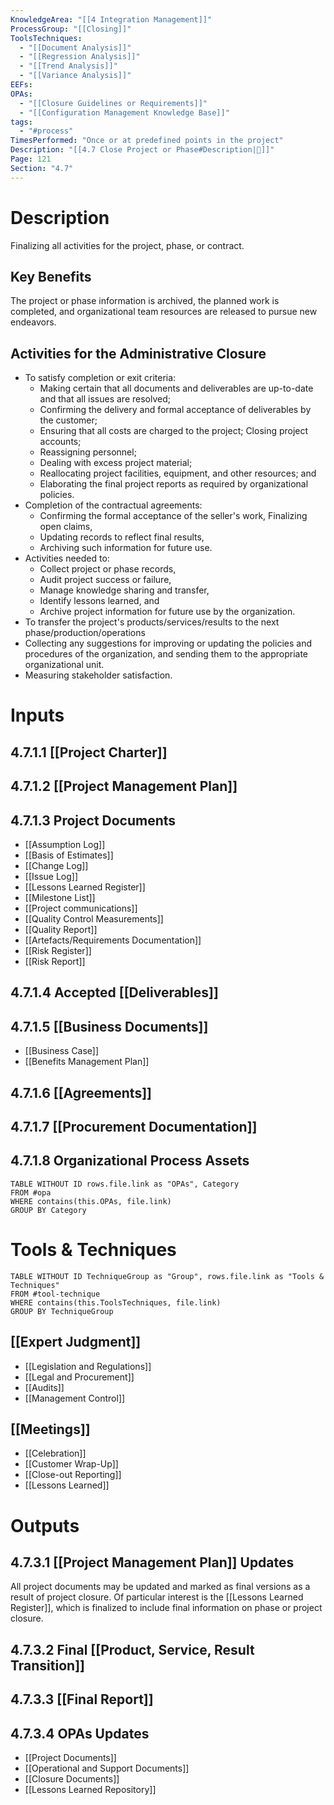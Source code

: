 ```yaml
---
KnowledgeArea: "[[4 Integration Management]]"
ProcessGroup: "[[Closing]]"
ToolsTechniques:
  - "[[Document Analysis]]"
  - "[[Regression Analysis]]"
  - "[[Trend Analysis]]"
  - "[[Variance Analysis]]"
EEFs:
OPAs:
  - "[[Closure Guidelines or Requirements]]"
  - "[[Configuration Management Knowledge Base]]"
tags:
  - "#process"
TimesPerformed: "Once or at predefined points in the project"
Description: "[[4.7 Close Project or Phase#Description|📝]]"
Page: 121
Section: "4.7"
---
```

# Description
Finalizing all activities for the project, phase, or contract.
## Key Benefits
The project or phase information is archived, the planned work is completed, and organizational team resources are released to pursue new endeavors.
## Activities for the Administrative Closure
- To satisfy completion or exit criteria:
	- Making certain that all documents and deliverables are up-to-date and that all issues are resolved;
	- Confirming the delivery and formal acceptance of deliverables by the customer;
	- Ensuring that all costs are charged to the project; Closing project accounts;  
	- Reassigning personnel;
	- Dealing with excess project material;  
	- Reallocating project facilities, equipment, and other resources; and
	- Elaborating the final project reports as required by organizational policies.
- Completion of the contractual agreements:
	- Confirming the formal acceptance of the seller's work, Finalizing open claims,  
	- Updating records to reflect final results,
	- Archiving such information for future use.
- Activities needed to:
	- Collect project or phase records,  
	- Audit project success or failure,  
	- Manage knowledge sharing and transfer,  
	- Identify lessons learned, and  
	- Archive project information for future use by the organization.
- To transfer the project's products/services/results to the next phase/production/operations
- Collecting any suggestions for improving or updating the policies and procedures of the organization, and sending them to the appropriate organizational unit.
- Measuring stakeholder satisfaction.
# Inputs
## 4.7.1.1 [[Project Charter]]
## 4.7.1.2 [[Project Management Plan]]
## 4.7.1.3 Project Documents
- [[Assumption Log]]
- [[Basis of Estimates]]
- [[Change Log]]
- [[Issue Log]]
- [[Lessons Learned Register]]
- [[Milestone List]]
- [[Project communications]]
- [[Quality Control Measurements]]
- [[Quality Report]]
- [[Artefacts/Requirements Documentation]]
- [[Risk Register]]
- [[Risk Report]]
## 4.7.1.4 Accepted [[Deliverables]]
## 4.7.1.5 [[Business Documents]]
- [[Business Case]]
- [[Benefits Management Plan]]
## 4.7.1.6 [[Agreements]]
## 4.7.1.7 [[Procurement Documentation]]
## 4.7.1.8 Organizational Process Assets
```dataview
TABLE WITHOUT ID rows.file.link as "OPAs", Category
FROM #opa
WHERE contains(this.OPAs, file.link)
GROUP BY Category
```
# Tools & Techniques
```dataview
TABLE WITHOUT ID TechniqueGroup as "Group", rows.file.link as "Tools & Techniques"
FROM #tool-technique
WHERE contains(this.ToolsTechniques, file.link)
GROUP BY TechniqueGroup
```
## [[Expert Judgment]]
- [[Legislation and Regulations]]
- [[Legal and Procurement]]
- [[Audits]]
- [[Management Control]]
## [[Meetings]]
- [[Celebration]]
- [[Customer Wrap-Up]]
- [[Close-out Reporting]]
- [[Lessons Learned]]
# Outputs
## 4.7.3.1 [[Project Management Plan]] Updates
All project documents may be updated and marked as final versions as a result of project closure. Of particular interest is the [[Lessons Learned Register]], which is finalized to include final information on phase or project closure.
## 4.7.3.2 Final [[Product, Service, Result Transition]]
## 4.7.3.3 [[Final Report]]
## 4.7.3.4 OPAs Updates
- [[Project Documents]]
- [[Operational and Support Documents]]
- [[Closure Documents]]
- [[Lessons Learned Repository]]
